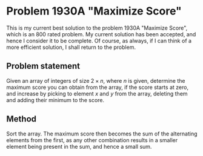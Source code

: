 # Problem 1930A "Maximize Score"
This is my current best solution to the problem 1930A "Maximize Score", which is an 800 rated problem. My current solution has been accepted, and hence I consider it to be complete. Of course, as always, if I can think of a more efficient solution, I shall return to the problem. 

## Problem statement
Given an array of integers of size $2 \times n$, where $n$ is given, determine the maximum score you can obtain from the array, if the score starts at zero, and increase by picking to element $x$ and $y$ from the array, deleting them and adding their minimum to the score.

## Method
Sort the array. The maximum score then becomes the sum of the alternating elements from the first, as any other combination results in a smaller element being present in the sum, and hence a small sum.